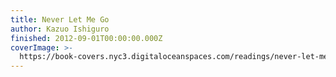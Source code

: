 ```yaml
---
title: Never Let Me Go
author: Kazuo Ishiguro
finished: 2012-09-01T00:00:00.000Z
coverImage: >-
  https://book-covers.nyc3.digitaloceanspaces.com/readings/never-let-me-go-01.jpg
---
```

